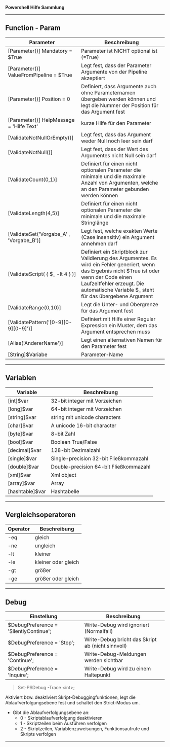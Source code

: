 **Powershell Hilfe Sammlung**

---

## Function - Param

| Parameter                                | Beschreibung                                                                                                                                                                                                                              |
| ---------------------------------------- | ----------------------------------------------------------------------------------------------------------------------------------------------------------------------------------------------------------------------------------------- |
| [Parameter()] Mandatory = $True          | Parameter ist NICHT optional ist (=True)                                                                                                                                                                                                  |
| [Parameter()] ValueFromPipeline = $True  | Legt fest, dass der Parameter Argumente von der Pipeline akzeptiert                                                                                                                                                                       |
| [Parameter()] Position = 0               | Definiert, dass Argumente auch ohne Parameternamen übergeben werden können und legt die Nummer der Position für das Argument fest                                                                                                         |
| [Parameter()] HelpMessage = 'Hilfe Text' | kurze Hilfe für den Parameter                                                                                                                                                                                                             |
| [ValidateNotNullOrEmpty()]               | Legt fest, dass das Argument weder Null noch leer sein darf                                                                                                                                                                               |
| [ValidateNotNull()]                      | Legt fest, dass der Wert des Argumentes nicht Null sein darf                                                                                                                                                                              |
| [ValidateCount(0,1)]                     | Definiert für einen nicht optionalen Parameter die minimale und die maximale Anzahl von Argumenten, welche an den Parameter gebunden werden können                                                                                        |
| [ValidateLength(4,5)]                    | Definiert für einen nicht optionalen Parameter die minimale und die maximale Stringlänge                                                                                                                                                  |
| [ValidateSet('Vorgabe_A' , 'Vorgabe_B')] | Legt fest, welche exakten Werte (Case insensitiv) ein Argument annehmen darf                                                                                                                                                              |
| [ValidateScript( { $_ -lt 4 } )]         | Definiert ein Skriptblock zur Validierung des Argumentes. Es wird ein Fehler generiert, wenn das Ergebnis nicht $True ist oder wenn der Code einen Laufzeitfehler erzeugt. Die automatische Variable $_ steht für das übergebene Argument |
| [ValidateRange(0,10)]                    | Legt die Unter- und Obergrenze für das Argument fest                                                                                                                                                                                      |
| [ValidatePattern('[0-9][0-9][0-9]')]     | Definiert mit Hilfe einer Regular Expression ein Muster, dem das Argument entsprechen muss                                                                                                                                                |
| [Alias('AndererName')]                   | Legt einen alternativen Namen für den Parameter fest                                                                                                                                                                                      |
| [String]$Variabe                         | Parameter-Name                                                                                                                                                                                                                            |

---

## Variablen

| Variable        | Beschreibung                           |
| --------------- | -------------------------------------- |
| [int]$var       | 32-bit integer mit Vorzeichen          |
| [long]$var      | 64-bit integer mit Vorzeichen          |
| [string]$var    | string mit unicode characters          |
| [char]$var      | A unicode 16-bit character             |
| [byte]$var      | 8-bit Zahl                             |
| [bool]$var      | Boolean True/False                     |
| [decimal]$var   | 128-bit Dezimalzahl                    |
| [single]$var    | Single-precision 32-bit Fließkommazahl |
| [double]$var    | Double-precision 64-bit Fließkommazahl |
| [xml]$var       | Xml object                             |
| [array]$var     | Array                                  |
| [hashtable]$var | Hashtabelle                            |

---

## Vergleichsoperatoren

| Operator | Beschreibung        |
| -------- | ------------------- |
| -eq      | gleich              |
| -ne      | ungleich            |
| -lt      | kleiner             |
| -le      | kleiner oder gleich |
| -gt      | größer              |
| -ge      | größer oder gleich  |

---

## Debug

| Einstellung                            | Beschreibung                                      |
| -------------------------------------- | ------------------------------------------------- |
| $DebugPreference = 'SilentlyContinue'; | Write-Debug wird ignoriert (Normalfall)           |
| $DebugPreference = 'Stop';             | Write-Debug bricht das Skript ab (nicht sinnvoll) |
| $DebugPreference = 'Continue';         | Write-Debug-Meldungen werden sichtbar             |
| $DebugPreference = 'Inquire';          | Write-Debug wird zu einem Haltepunkt              |

> Set-PSDebug -Trace \<int>;

Aktiviert bzw. deaktiviert Skript-Debuggingfunktionen, legt die Ablaufverfolgungsebene fest und schaltet den Strict-Modus um.
* Gibt die Ablaufverfolgungsebene an:
  * 0 - Skriptablaufverfolgung deaktivieren
  * 1 - Skriptzeilen beim Ausführen verfolgen
  * 2 - Skriptzeilen, Variablenzuweisungen, Funktionsaufrufe und Skripts verfolgen

---

